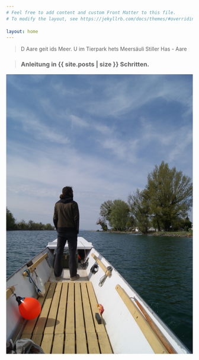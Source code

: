 ```yaml
---
# Feel free to add content and custom Front Matter to this file.
# To modify the layout, see https://jekyllrb.com/docs/themes/#overriding-theme-defaults

layout: home
---
```


> D Aare geit ids Meer. U im Tierpark hets Meersäuli Stiller Has - Aare

> ### Anleitung in {{ site.posts | size }} Schritten.

  <div><img src="/img/splash.jpg"></div>




